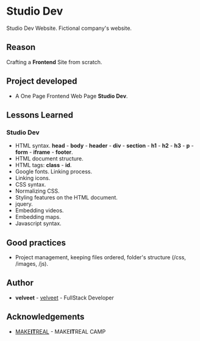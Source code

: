 # Studio Dev
Studio Dev Website. Fictional company's website.

## Reason
Crafting a **Frontend** Site from scratch.

## Project developed

* A One Page Frontend Web Page **Studio Dev**.

## Lessons Learned

### Studio Dev

* HTML syntax. **head** - **body** - **header** - **div** - **section** - **h1** - **h2** - **h3** - **p** - **form** - **iframe** - **footer**.
* HTML document structure.
* HTML tags: **class** - **id**. 
* Google fonts. Linking process.
* Linking icons.
* CSS syntax.
* Normalizing CSS.
* Styling features on the HTML document.
* jquery.
* Embedding videos.
* Embedding maps.
* Javascript syntax.

## Good practices
* Project management, keeping files ordered, folder's structure (/css, /images, /js).

## Author

* **velveet** - [velveet](https://github.com/velveet) - FullStack Developer

## Acknowledgements

* [MAKE**IT**REAL](https://makeitreal.camp) - MAKE**IT**REAL CAMP
